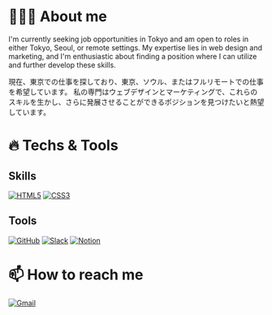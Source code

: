 # 🙋🏻‍♀️ About me

I'm currently seeking job opportunities in Tokyo and am open to roles in either Tokyo, Seoul, or remote settings. 
My expertise lies in web design and marketing, and I'm enthusiastic about finding a position where I can utilize and further develop these skills.

現在、東京での仕事を探しており、東京、ソウル、またはフルリモートでの仕事を希望しています。
私の専門はウェブデザインとマーケティングで、これらのスキルを生かし、さらに発展させることができるポジションを見つけたいと熱望しています。

# 🔥 Techs & Tools

## Skills
[![HTML5](https://img.shields.io/badge/HTML5-red?style=for-the-badge&logo=html5&logoColor=white)](https://developer.mozilla.org/en-US/docs/Web/Guide/HTML/HTML5)
[![CSS3](https://img.shields.io/badge/CSS3-blue?style=for-the-badge&logo=css3)](https://developer.mozilla.org/en-US/docs/Web/CSS)

## Tools
[![GitHub](https://img.shields.io/badge/GitHub-black?style=for-the-badge&logo=github)](https://github.com/)
[![Slack](https://img.shields.io/badge/Slack-4A154B?style=for-the-badge&logo=slack)](https://slack.com/)
[![Notion](https://img.shields.io/badge/Notion-black?style=for-the-badge&logo=notion)](https://www.notion.so/)

# 📫 How to reach me
[![Gmail](https://img.shields.io/badge/Gmail-red?style=for-the-badge&logo=gmail&color=343434)](mailto:meijieun.kim@gmail.com)

<!---
meijieun/meijieun is a ✨ special ✨ repository because its `README.md` (this file) appears on your GitHub profile.
You can click the Preview link to take a look at your changes.
--->
